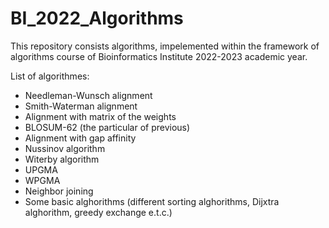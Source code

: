 # BI_2022_Algorithms

This repository consists algorithms, impelemented within the framework of algorithms course of Bioinformatics Institute 2022-2023 academic year.

List of algorithmes:

- Needleman-Wunsch alignment
- Smith-Waterman alignment
- Alignment with matrix of the weights
- BLOSUM-62 (the particular of previous)
- Alignment with gap affinity
- Nussinov algorithm
- Witerby algorithm
- UPGMA
- WPGMA
- Neighbor joining
- Some basic alghorithms (different sorting alghorithms, Dijxtra alghorithm, greedy exchange e.t.c.)
